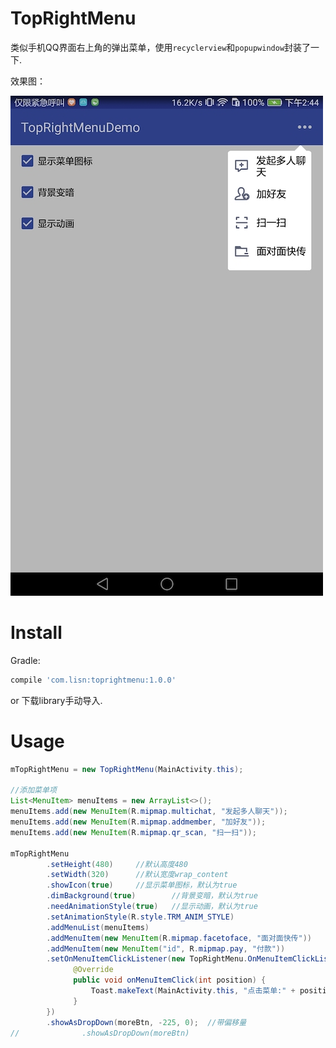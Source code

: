 # TopRightMenu


类似手机QQ界面右上角的弹出菜单，使用`recyclerview`和`popupwindow`封装了一下.

效果图： 


![](https://github.com/cnlisn/TopRightMenu/blob/master/img/screenshot-1575528189483.jpg)


# Install

Gradle:

```groovy
compile 'com.lisn:toprightmenu:1.0.0'
```



or 下载library手动导入.

# Usage

```java
mTopRightMenu = new TopRightMenu(MainActivity.this);

//添加菜单项
List<MenuItem> menuItems = new ArrayList<>();
menuItems.add(new MenuItem(R.mipmap.multichat, "发起多人聊天"));
menuItems.add(new MenuItem(R.mipmap.addmember, "加好友"));
menuItems.add(new MenuItem(R.mipmap.qr_scan, "扫一扫"));

mTopRightMenu
        .setHeight(480)     //默认高度480
        .setWidth(320)      //默认宽度wrap_content
        .showIcon(true)     //显示菜单图标，默认为true
        .dimBackground(true)        //背景变暗，默认为true
        .needAnimationStyle(true)   //显示动画，默认为true
        .setAnimationStyle(R.style.TRM_ANIM_STYLE)
        .addMenuList(menuItems)
        .addMenuItem(new MenuItem(R.mipmap.facetoface, "面对面快传"))
        .addMenuItem(new MenuItem("id", R.mipmap.pay, "付款"))
        .setOnMenuItemClickListener(new TopRightMenu.OnMenuItemClickListener() {
              @Override
              public void onMenuItemClick(int position) {
                  Toast.makeText(MainActivity.this, "点击菜单:" + position, Toast.LENGTH_SHORT).show();
              }
        })
        .showAsDropDown(moreBtn, -225, 0);	//带偏移量
//      		.showAsDropDown(moreBtn)
```
